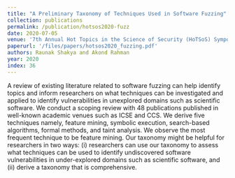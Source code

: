 ```yaml
---
title: "A Preliminary Taxonomy of Techniques Used in Software Fuzzing"
collection: publications
permalink: /publication/hotsos2020-fuzz
date: 2020-07-05
venue: '7th Annual Hot Topics in the Science of Security (HoTSoS) Symposium'
paperurl: '/files/papers/hotsos2020_fuzzing.pdf'
authors: Raunak Shakya and Akond Rahman
year: 2020
index: 36
--- 
```

A review of existing literature related to software fuzzing can help identify topics and inform researchers on what techniques can be investigated and applied to identify vulnerabilities in unexplored domains such as scientific software. We conduct a scoping review with 48 publications published in well-known academic venues such as ICSE and CCS. We derive five techniques namely, feature mining, symbolic execution, search-based algorithms, formal methods, and taint analysis. We observe the most frequent technique to be feature mining. Our taxonomy might be helpful for researchers in two ways: (i) researchers can use our taxonomy to assess what techniques can be used to identify undiscovered software vulnerabilities in under-explored domains such as scientific software, and (ii) derive a taxonomy that is comprehensive. 